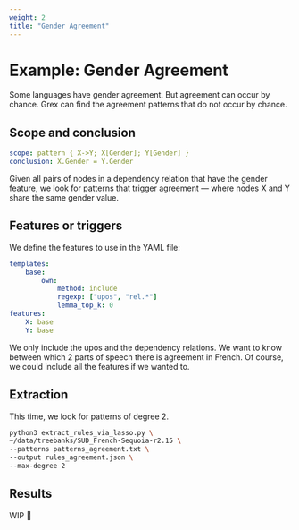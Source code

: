 ```yaml
---
weight: 2
title: "Gender Agreement"
---
```


# Example: Gender Agreement

Some languages have gender agreement. But agreement can occur by chance. Grex can find the agreement patterns that do not occur by chance.

## Scope and conclusion


```yaml
scope: pattern { X->Y; X[Gender]; Y[Gender] }
conclusion: X.Gender = Y.Gender
```

Given all pairs of nodes in a dependency relation that have the gender feature, we look for patterns that trigger agreement — where nodes X and Y share the same gender value.

## Features or triggers

We define the features to use in the YAML file:

```yaml
templates:
    base:
        own:
            method: include
            regexp: ["upos", "rel.*"]
            lemma_top_k: 0
features:
    X: base
    Y: base
```

We only include the upos and the dependency relations. We want to know between which 2 parts of speech there is agreement in French.
Of course, we could include all the features if we wanted to.


## Extraction

This time, we look for patterns of degree 2.

```bash
python3 extract_rules_via_lasso.py \
~/data/treebanks/SUD_French-Sequoia-r2.15 \
--patterns patterns_agreement.txt \
--output rules_agreement.json \
--max-degree 2
```

## Results

WIP 🚧